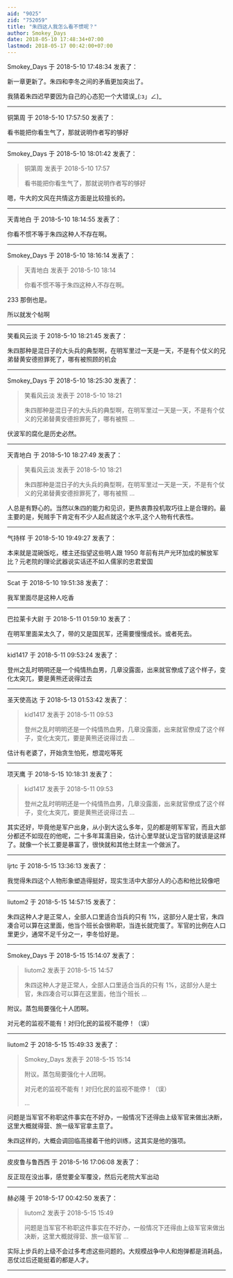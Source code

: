 ```yaml
---
aid: "9025"
zid: "752059"
title: "朱四这人我怎么看不惯呢？"
author: Smokey_Days
date: 2018-05-10 17:48:34+07:00
lastmod: 2018-05-17 00:42:00+07:00
---
```


Smokey_Days 于 2018-5-10 17:48:34 发表了：

新一章更新了。朱四和李冬之间的矛盾更加突出了。

我猜着朱四迟早要因为自己的心态犯一个大错误\_(:з」∠)\_

---

铜第周 于 2018-5-10 17:57:50 发表了：

看书能把你看生气了，那就说明作者写的够好

---

Smokey_Days 于 2018-5-10 18:01:42 发表了：

> 铜第周 发表于 2018-5-10 17:57
>
> 看书能把你看生气了，那就说明作者写的够好

嗯，牛大的文风在共情这方面是比较擅长的。

---

天青地白 于 2018-5-10 18:14:55 发表了：

你看不惯不等于朱四这种人不存在啊。

---

Smokey_Days 于 2018-5-10 18:16:14 发表了：

> 天青地白 发表于 2018-5-10 18:14
>
> 你看不惯不等于朱四这种人不存在啊。

233 那倒也是。

所以就发个帖啊

---

笑看风云淡 于 2018-5-10 18:21:45 发表了：

朱四那种是混日子的大头兵的典型啊，在明军里过一天是一天，不是有个仗义的兄弟替黄安德担罪死了，哪有被照顾的机会

---

Smokey_Days 于 2018-5-10 18:25:30 发表了：

> 笑看风云淡 发表于 2018-5-10 18:21
>
> 朱四那种是混日子的大头兵的典型啊，在明军里过一天是一天，不是有个仗义的兄弟替黄安德担罪死了，哪有被照 ...

伏波军的腐化是历史必然。

---

天青地白 于 2018-5-10 18:27:49 发表了：

> 笑看风云淡 发表于 2018-5-10 18:21
>
> 朱四那种是混日子的大头兵的典型啊，在明军里过一天是一天，不是有个仗义的兄弟替黄安德担罪死了，哪有被照 ...

人总是有野心的。当然以朱四的能力和见识，更热衷靠投机取巧往上是合理的。最主要的是，髡贼手下肯定有不少人起点就这个水平,这个人物有代表性。

---

气持样 于 2018-5-10 19:49:27 发表了：

本来就是混碗饭吃，楼主还指望这些明人跟 1950 年前有共产光环加成的解放军比？元老院的理论武器说实话还不如人儒家的忠君爱国

---

Scat 于 2018-5-10 19:51:38 发表了：

我军里面尽是这种人吃香

---

巴拉莱卡大尉 于 2018-5-11 01:59:10 发表了：

在明军里面呆太久了，带的又是国民军，还需要慢慢成长。或者死去。

---

kid1417 于 2018-5-11 09:53:24 发表了：

登州之乱时明明还是一个纯情热血男，几章没露面，出来就官僚成了这个样子，变化太突兀，要是黄熊还说得过去

---

圣天使高达 于 2018-5-13 01:53:42 发表了：

> kid1417 发表于 2018-5-11 09:53
>
> 登州之乱时明明还是一个纯情热血男，几章没露面，出来就官僚成了这个样子，变化太突兀，要是黄熊还说得过去 ...

估计有老婆了，开始贪生怕死，想混吃等死

---

项天鹰 于 2018-5-15 10:18:31 发表了：

> kid1417 发表于 2018-5-11 09:53
>
> 登州之乱时明明还是一个纯情热血男，几章没露面，出来就官僚成了这个样子，变化太突兀，要是黄熊还说得过去 ...

其实还好，毕竟他是军户出身，从小到大这么多年，见的都是明军军官，而且大部分都还不如现在的他呢，二十多年耳濡目染，估计心里早就认定当官的就该是这样了。就像一个长工要是暴富了，很快就和其他土财主一个做派了。

---

ljrtc 于 2018-5-15 13:36:13 发表了：

我觉得朱四这个人物形象塑造得挺好，现实生活中大部分人的心态和他比较像吧

---

liutom2 于 2018-5-15 14:57:15 发表了：

朱四这种人才是正常人，全部人口里适合当兵的只有 1%，这部分人是士官，朱四凑合可以算在这里面，他当个班长会很称职，当连长就完蛋了。军官的比例在人口里更少，通常不足千分之一，李冬恰好是。

---

Smokey_Days 于 2018-5-15 15:14:07 发表了：

> liutom2 发表于 2018-5-15 14:57
>
> 朱四这种人才是正常人，全部人口里适合当兵的只有 1%，这部分人是士官，朱四凑合可以算在这里面，他当个班长 ...

附议。蒸包局要强化十人团啊。

对元老的监视不能有！对归化民的监视不能停！（误）

---

liutom2 于 2018-5-15 15:49:33 发表了：

> Smokey_Days 发表于 2018-5-15 15:14
>
> 附议。蒸包局要强化十人团啊。
>
> 对元老的监视不能有！对归化民的监视不能停！（误）
>
> ...

问题是当军官不称职这件事实在不好办，一般情况下还得由上级军官来做出决断，这里大概就得营、旅一级军官拿主意了。

朱四这样的，大概会调回临高接着干他的训练，这其实是他的强项。

---

皮皮鲁与鲁西西 于 2018-5-16 17:06:08 发表了：

反正现在没出事，感觉要全军覆没，然后元老院大军出动

---

赫必隆 于 2018-5-17 00:42:50 发表了：

> liutom2 发表于 2018-5-15 15:49
>
> 问题是当军官不称职这件事实在不好办，一般情况下还得由上级军官来做出决断，这里大概就得营、旅一级军官 ...

实际上步兵的上级不会过多考虑这些问题的。大规模战争中人和炮弹都是消耗品，恶仗过后还能挺着的都是人才。

---
